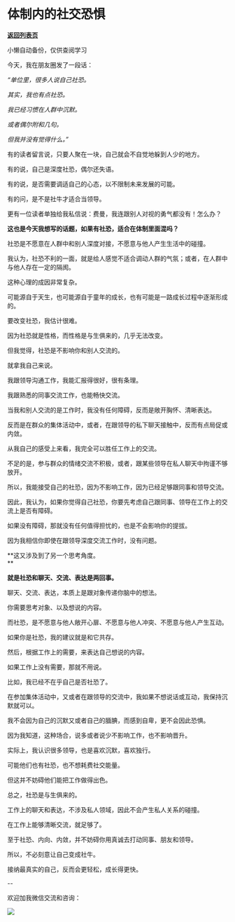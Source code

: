 # 体制内的社交恐惧

[**返回列表页**](/gzh/费曼的小茶馆)

小懒自动备份，仅供查阅学习

今天，我在朋友圈发了一段话：  

 _“单位里，很多人说自己社恐。_

 _其实，我也有点社恐。_

 _我已经习惯在人群中沉默。_

 _或者偶尔附和几句。_

 _但我并没有觉得什么。”_

有的读者留言说，只要人聚在一块，自己就会不自觉地躲到人少的地方。

有的说，自己是深度社恐，偶尔还失语。  

有的说，是否需要调适自己的心态，以不限制未来发展的可能。

有的问，是不是社牛才适合当领导。

更有一位读者单独给我私信说：费曼，我连跟别人对视的勇气都没有！怎么办？

**这也是今天我想写的话题，如果有社恐，适合在体制里面混吗？**

社恐是不愿意在人群中和别人深度对接，不愿意与他人产生生活中的碰撞。

我认为，社恐不利的一面，就是给人感觉不适合调动人群的气氛；或者，在人群中与他人存在一定的隔阂。

这种心理的成因非常复杂。  

可能源自于天生，也可能源自于童年的成长，也有可能是一路成长过程中逐渐形成的。  

要改变社恐，我估计很难。  

因为社恐就是性格，而性格是与生俱来的，几乎无法改变。

但我觉得，社恐是不影响你和别人交流的。  

就拿我自己来说。

我跟领导沟通工作，我能汇报得很好，很有条理。  

我跟熟悉的同事交流工作，也能畅快交流。

当我和别人交流的是工作时，我没有任何障碍，反而是敞开胸怀、清晰表达。  

反而是在群众的集体活动中，或者，在跟领导的私下聊天接触中，反而有点局促或内敛。  

从我自己的感受上来看，我完全可以胜任工作上的交流。  

不足的是，参与群众的情绪交流不积极，或者，跟某些领导在私人聊天中拘谨不够放开。

所以，我能接受自己的社恐，因为不影响工作，因为已经足够跟同事和领导交流。  

因此，我认为，如果你觉得自己社恐，你要先考虑自己跟同事、领导在工作上的交流上是否有障碍。  

如果没有障碍，那就没有任何值得担忧的，也是不会影响你的提拔。

因为我相信你即使在跟领导深度交流工作时，没有问题。  

**这又涉及到了另一个思考角度。  
**

**就是社恐和聊天、交流、表达是两回事。**  

聊天、交流、表达，本质上是跟对象传递你脑中的想法。  

你需要思考对象、以及想说的内容。  

而社恐，是不愿意与他人敞开心扉、不愿意与他人冲突、不愿意与他人产生互动。

如果你是社恐，我的建议就是和它共存。  

然后，根据工作上的需要，来表达自己想说的内容。

如果工作上没有需要，那就不用说。

比如，我已经不在乎自己是否社恐了。  

在参加集体活动中，又或者在跟领导的交流中，我如果不想说话或互动，我保持沉默就可以。  

我不会因为自己的沉默又或者自己的腼腆，而感到自卑，更不会因此恐惧。  

因为我知道，这种场合，说多或者说少不影响工作，也不影响晋升。  

实际上，我认识很多领导，也是喜欢沉默，喜欢独行。  

可能他们也有社恐，也不想耗费社交能量。

但这并不妨碍他们能把工作做得出色。  

总之，社恐是与生俱来的。  

工作上的聊天和表达，不涉及私人领域，因此不会产生私人关系的碰撞。

在工作上能够清晰交流，就足够了。  

至于社恐、内向、内敛，并不妨碍你用真诚去打动同事、朋友和领导。  

所以，不必刻意让自己变成社牛。  

接纳最真实的自己，反而会更轻松，成长得更快。

\--  

欢迎加我微信交流和咨询：  

![](https://mmbiz.qpic.cn/mmbiz_jpg/4ufdCXwkRArXJOgKic3pgrRsdiawr1ibm7mzPQvlZ8ceOlTw0g6TicS0NCIt6duqBrYAj2ElGykGf0WLqTeDmKEHJQ/640?wx_fmt=jpeg)

  


